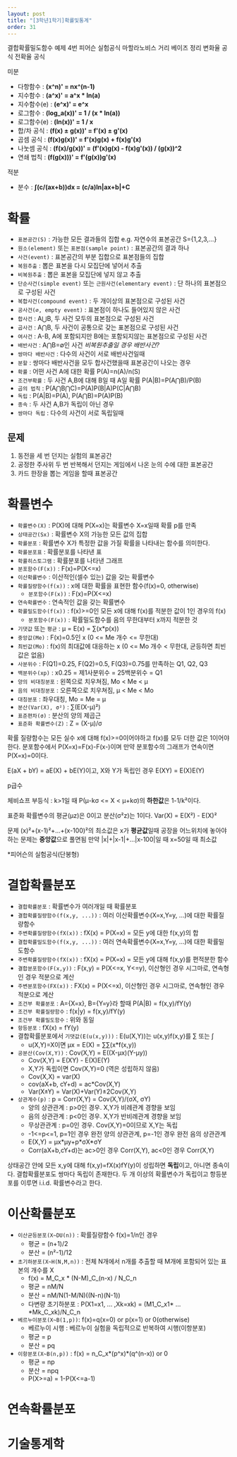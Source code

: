 ```yaml
---
layout: post
title: "[3학년1학기]확률및통계"
order: 31
---
```

결합확률밀도함수 예제 4번
피어슨 실험공식
마할라노비스 거리
베이즈 정리
변화율 공식
전확율 공식

미분
* 다항함수 : **(x^n)' = nx^(n-1)**
* 지수함수 : **(a^x)' = a^x * ln(a)**
* 지수함수(e) :  **(e^x)' = e^x**
* 로그함수 : **(log_a(x))' = 1 / (x * ln(a))**
* 로그함수(e) : **(ln(x))' = 1 / x**
* 합/차 공식 : **(f(x) ± g(x))' = f'(x) ± g'(x)**
* 곱셈 공식 : **(f(x)g(x))' = f'(x)g(x) + f(x)g'(x)**
* 나눗셈 공식 : **(f(x)/g(x))' = (f'(x)g(x) - f(x)g'(x)) / (g(x))^2**
* 연쇄 법칙 : **(f(g(x)))' = f'(g(x))g'(x)**

적분
* 분수 : **∫(c/(ax+b))dx = (c/a)ln\|ax+b\|+C**

# 확률

* `표본공간(S)` : 가능한 모든 결과들의 집합 e.g. 자연수의 표본공간 S={1,2,3,...}
* `원소(element)` 또는 `표본점(sample point)` : 표본공간의 결과 하나 
* `사건(event)` : 표본공간의 부분 집합으로 표본점들의 집합
* `복원추출` : 뽑은 표본을 다시 모집단에 넣어서 추출
* `비복원추출` : 뽑은 표본을 모집단에 넣지 않고 추출
* `단순사건(simple event)` 또는 `근원사건(elementary event)` : 단 하나의 표본점으로 구성된 사건
* `복합사건(compound event)` : 두 개이상의 표본점으로 구성된 사건
* `공사건(∅, empty event)` : 표본점이 하나도 들어있지 않은 사건
* `합사건` : A⋃B, 두 사건 모두의 표본점으로 구성된 사건
* `곱사건` : A⋂B, 두 사건이 공통으로 갖는 표본점으로 구성된 사건
* `여사건` : A-B, A에 포함되지만 B에는 포함되지않는 표본점으로 구성된 사건
* `배반사건` : A⋂B=∅인 사건 *비복원추출일 경우 배반사건?*
* `쌍마다 배반사건` : 다수의 사건이 서로 배반사건일때
* `분할` : 쌍마다 배반사건을 모두 합사건했을때 표본공간이 나오는 경우
* `확률` : 어떤 사건 A에 대한 확률 P(A)=n(A)/n(S)
* `조건부확률` : 두 사건 A,B에 대해 B일 때 A일 확률 P(A\|B)=P(A⋂B)/P(B)
* `곱의 법칙` : P(A⋂B⋂C)=P(A)P(B\|A)P(C\|A⋂B)
* `독립` : P(A\|B)=P(A), P(A⋂B)=P(A)P(B)
* `종속` : 두 사건 A,B가 독립이 아닌 경우
* `쌍마다 독립` : 다수의 사건이 서로 독립일때

## 문제

1. 동전을 세 번 던지는 실험의 표본공간
2. 공정한 주사위 두 번 반복해서 던지는 게임에서 나온 눈의 수에 대한 표본공간
3. 카드 한장을 뽑는 게임을 할때 표본공간

# 확률변수

* `확률변수(X)` : P(X)에 대해 P(X=x)는 확률변수 X=x일때 확률 p를 만족
* `상태공간(Sx)` : 확률변수 X의 가능한 모든 값의 집합
* `확률분포` : 확률변수 X가 특정한 값을 가질 확률을 나타내는 함수를 의미한다.
* `확률분포표` : 확률분포를 나타낸 표
* `확률히스토그램` : 확률분포를 나타낸 그래프
* `분포함수(F(x))` : F(x)=P(X<=x)
* `이산확률변수` : 이산적인(셀수 있는) 값을 갖는 확률변수
* `확률질량함수(f(x))` : x에 대한 확률을 표현한 함수(f(x)=0, otherwise)
    * `분포함수(F(x))` : F(x)=P(X<=x)
* `연속확률변수` : 연속적인 값을 갖는 확률변수
* `확률밀도함수(f(x))` : f(x)>=0인 모든 x에 대해 f(x)를 적분한 값이 1인 경우의 f(x)
    * `분포함수(F(x))` : 확률밀도함수를 음의 무한대부터 x까지 적분한 것
* `기댓값` 또는 `평균` : μ = E(x) = ∑(x*p(x))
* `중앙값(Me)` : F(x)=0.5인 x (0 <= Me 개수 <= 무한대)
* `최빈값(Mo)` : f(x)의 최대값에 대응하는 x (0 <= Mo 개수 < 무한대, 균등하면 최빈값은 없음)
* `사분위수` : F(Q1)=0.25, F(Q2)=0.5, F(Q3)=0.75를 만족하는 Q1, Q2, Q3
* `백분위수(xp)` : x0.25 = 제1사분위수 = 25백분위수 = Q1
* `양의 비대칭분포` : 왼쪽으로 치우쳐짐, Mo < Me < μ
* `음의 비대칭분포` : 오른쪽으로 치우쳐짐, μ < Me < Mo
* `대칭분포` : 좌우대칭, Mo = Me = μ
* `분산(Var(X), σ²)` : ∑(E(X-μ)²)
* `표준편차(σ)` : 분산의 양의 제곱근
* `표준화 확률변수(Z)` : Z = (X-μ)/σ

확률 질량함수는 모든 실수 x에 대해 f(x)>=0이어야하고 f(x)를 모두 더한 값은 1이어야 한다. 
분포함수에서 P(X=x)=F(x)-F(x-)이며 만약 분포함수의 그래프가 연속이면 P(X=x)=0이다.

E(aX + bY) = aE(X) + bE(Y)이고, X와 Y가 독립인 경우 E(XY) = E(X)E(Y)

p급수

체비쇼프 부등식 : k>1일 때 P(μ-kσ <= X < μ+kσ)의 **하한값**은 1-1/k²이다.

표준화 확률변수의 평균(μz)은 0이고 분산(σ²z)는 1이다.
Var(X) = E(X²) - E(X)²

문제
(x)²+(x-1)²+...+(x-100)²의 최소값은 x가 **평균값**일때
공장을 어느위치에 놓아야하는 문제는 **중앙값**으로 풀면됨 만약 |x|+|x-1|+...|x-100|일 때 x=50일 때 최소값

*피어슨의 실험공식(단봉형)

# 결합확률분포

* `결합확률분포` : 확률변수가 여러개일 때 확률분포
* `결합확률질량함수(f(x,y, ...))` : 여러 이산확률변수(X=x,Y=y, ...)에 대한 확률질량함수
* `주변확률질량함수(fX(x))` : fX(x) = P(X=x) = 모든 y에 대한 f(x,y)의 합
* `결합확률밀도함수(f(x,y, ...))` : 여러 연속확률변수(X=x,Y=y, ...)에 대한 확률밀도함수
* `주변확률질량함수(fX(x))` : fX(x) = P(X=x) = 모든 y에 대해 f(x,y)를 편적분한 함수
* `결합분포함수(F(x,y))` : F(x,y) = P(X<=x, Y<=y), 이산형인 경우 시그마로, 연속형인 경우 적분으로 계산
* `주변분포함수(FX(x))` : FX(x) = P(X<=x), 이산형인 경우 시그마로, 연속형인 경우 적분으로 계산
* `조건부 확률분포` : A={X=x}, B={Y=y}라 할때 P(A\|B) = f(x,y)/fY(y)
* `조건부 확률질량함수` : f(x\|y) = f(x,y)/fY(y)
* `조건부 확률밀도함수` : 위와 동일
* `항등분포` : fX(x) = fY(y)
* 결합확률분포에서 `기댓값(E(u(x,y)))` : E(u(X,Y))는 u(x,y)f(x,y)를 ∑ 또는 ∫
    * u(X,Y)=X이면 μx = E(X) = ∑∑(x*f(x,y))
* `공분산(Cov(X,Y))` : Cov(X,Y) = E((X-μx)(Y-μy))
    * Cov(X,Y) = E(XY) - E(X)E(Y)
    * X,Y가 독립이면 Cov(X,Y)=0 (역은 성립하지 않음)
    * Cov(X,X) = var(X)
    * cov(aX+b, cY+d) = ac*Cov(X,Y)
    * Var(X±Y) = Var(X)+Var(Y)±2Cov(X,Y)
* `상관계수(p)` : p = Corr(X,Y) = Cov(X,Y)/(σX, σY)
    * 양의 상관관계 : p>0인 경우. X,Y가 비례관계 경향을 보임
    * 음의 상관관계 : p<0인 경우. X,Y가 반비례관계 경향을 보임
    * 무상관관계 : p=0인 경우. Cov(X,Y)=0이므로 X,Y는 독립
    * -1<=p<=1, p=1인 경우 완전 양의 상관관계, p=-1인 경우 완전 음의 상관관계
    * E(X,Y) = μx\*μy+p\*σX\*σY
    * Corr(aX+b,cY+d)는 ac>0인 경우 Corr(X,Y), ac<0인 경우 Corr(X,Y)

상태공간 안에 모든 x,y에 대해 f(x,y)=fX(x)fY(y)이 성립하면 **독립**이고, 아니면 종속이다. 결합확률분포도 쌍마다 독립이 존재한다. 
두 개 이상의 확률변수가 독립이고 항등분포를 이루면 i.i.d. 확률변수라고 한다. 

# 이산확률분포

* `이산균등분포(X~DU(n))` : 확률질량함수 f(x)=1/n인 경우
    * 평균 = (n+1)/2
    * 분산 = (n²-1)/12
* `초기하분포(X~H(N,M,n))` : 전체 N개에서 n개를 추출할 때 M개에 포함되어 있는 표본의 개수를 X
    * f(x) = M_C_x \* (N-M)\_C_(n-x) / N_C_n
    * 평균 = nM/N
    * 분산 = nM/N(1-M/N)((N-n)(N-1))
    * 다변량 초기하분포 : P(X1=x1, ... ,Xk=xk) = (M1_C_x1* ... *Mk_C_xk)/N_C_n
* `베르누이분포(X~B(1,p))`: f(x)=q(x=0) or p(x=1) or 0(otherwise)
    * 베르누이 시행 : 베르누이 실험을 독립적으로 반복하여 시행(이항분포)
    * 평균 = p
    * 분산 = pq
* `이항분포(X~B(n,p))` : f(x) = n_C_x\*(p^x)\*(q^(n-x)) or 0
    * 평균 = np
    * 분산 = npq
    * P(X>=a) = 1-P(X<=a-1)

# 연속확률분포

# 기술통계학